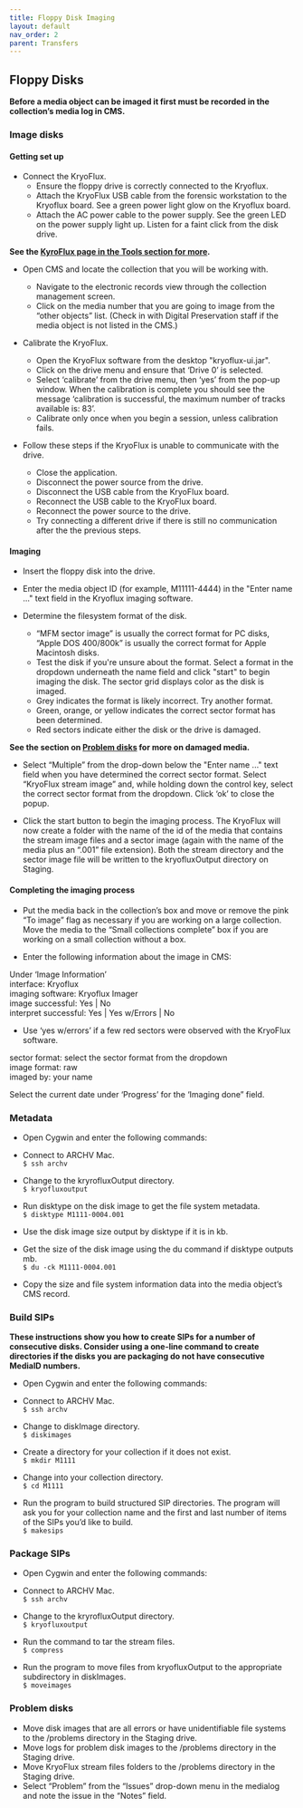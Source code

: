 ```yaml
---
title: Floppy Disk Imaging
layout: default
nav_order: 2
parent: Transfers
---
```


## Floppy Disks  


**Before a media object can be imaged it first must be recorded in the collection’s media log in CMS.**   

### Image disks   

#### Getting set up
* Connect the KryoFlux.
  - Ensure the floppy drive is correctly connected to the Kryoflux. 
  - Attach the KryoFlux USB cable from the forensic workstation to the Kryoflux board. See a green power light glow on the Kryoflux board.  
  - Attach the AC power cable to the power supply. See the green LED on the power supply light up. Listen for a faint click from the disk drive.   
  
**See the [KyroFlux page in the Tools section for more](https://nypl.github.io/digarch/tools/kryoflux).**
* Open CMS and locate the collection that you will be working with.
  - Navigate to the electronic records view through the collection management screen.
  - Click on the media number that you are going to image from the “other objects” list. (Check in with Digital Preservation staff if the media object is not listed in the CMS.) 

* Calibrate the KryoFlux.
     - Open the KryoFlux software from the desktop "kryoflux-ui.jar".
     - Click on the drive menu and ensure that ‘Drive 0’ is selected.
     - Select ‘calibrate’ from the drive menu, then ‘yes’ from the pop-up window. When the calibration is complete you should see the message ‘calibration is successful, the maximum number of tracks available is: 83’.
     - Calibrate only once when you begin a session, unless calibration fails.  

* Follow these steps if the KryoFlux is unable to communicate with the drive.  
     * Close the application.  
     * Disconnect the power source from the drive.  
     * Disconnect the USB cable from the KryoFlux board.  
     * Reconnect the USB cable to the KryoFlux board.  
     * Reconnect the power source to the drive.  
     * Try connecting a different drive if there is still no communication after the the previous steps.  
     
#### Imaging
* Insert the floppy disk into the drive.

* Enter the media object ID (for example, M11111-4444) in the "Enter name ..." text field in the Kryoflux imaging software.  

* Determine the filesystem format of the disk.
     - “MFM sector image” is usually the correct format for PC disks, “Apple DOS 400/800k” is usually the correct format for Apple Macintosh disks.
     -  Test the disk if you're unsure about the format. Select a format in the dropdown underneath the name field and click "start" to begin imaging the disk. The sector grid displays color as the disk is imaged.  
     * Grey indicates the format is likely incorrect. Try another format.  
     * Green, orange, or yellow indicates the correct sector format has been determined.  
     * Red sectors indicate either the disk or the drive is damaged. 
     
**See the section on [Problem disks](https://nypl.github.io/digarch/transfers/digital-forensic-imaging.html#problem-disks) for more on damaged media.**
     
* Select “Multiple” from the drop-down below the "Enter name ..." text field when you have determined the correct sector format. Select “KryoFlux stream image” and, while holding down the control key, select the correct sector format from the dropdown. Click ‘ok’ to close the popup.  

* Click the start button to begin the imaging process. The KryoFlux will now create a folder with the name of the id of the media that contains the stream image files and a sector image (again with the name of the media plus an “.001” file extension). Both the stream directory and the sector image file will be written to the kryofluxOutput directory on Staging.  

#### Completing the imaging process
* Put the media back in the collection’s box and move or remove the pink “To image” flag as necessary if you are working on a large collection. Move the media to the “Small collections complete” box if you are working on a small collection without a box.  

* Enter the following information about the image in CMS:  


Under ‘Image Information’  
interface:	Kryoflux  
imaging software:	Kryoflux Imager  
image successful:	Yes | No  
interpret successful:	Yes | Yes w/Errors | No  
* Use ‘yes w/errors’ if a few red sectors were observed with the KryoFlux software.  


sector format:	select the sector format from the dropdown  
image format:	raw  
imaged by:	your name  


Select the current date under ‘Progress’  for the ‘Imaging done” field.  


### Metadata  

* Open Cygwin and enter the following commands:   

* Connect to ARCHV Mac.  
```$ ssh archv```  

* Change to the kryrofluxOutput directory.  
```$ kryofluxoutput```  

* Run disktype on the disk image to get the file system metadata.  
```$ disktype M1111-0004.001```  

* Use the disk image size output by disktype if it is in kb.  
* Get the size of the disk image using the du command if disktype outputs mb.  
```$ du -ck M1111-0004.001```  

* Copy the size and file system information data into the media object’s CMS record.  









### Build SIPs  
**These instructions show you how to create SIPs for a number of consecutive disks. Consider using a one-line command to create directories if the disks you are packaging do not have consecutive MediaID numbers.**  
* Open Cygwin and enter the following commands:   

* Connect to ARCHV Mac.  
```$ ssh archv```  

* Change to diskImage directory.  
```$ diskimages```  

* Create a directory for your collection if it does not exist.  
```$ mkdir M1111```  

* Change into your collection directory.  
```$ cd M1111```  

* Run the program to build structured SIP directories. The program will ask you for your collection name and the first and last number of items of the SIPs you’d like to build.  
```$ makesips```  


### Package SIPs

* Open Cygwin and enter the following commands:   

* Connect to ARCHV Mac.  
```$ ssh archv``` 

* Change to the kryrofluxOutput directory.  
```$ kryofluxoutput```  

* Run the command to tar the stream files.  
```$ compress```  

* Run the program to move files from kryofluxOutput to the appropriate subdirectory in diskImages.  
```$ moveimages```  
 
 
### Problem disks
<!-- Change to delete problem images? -->
* Move disk images that are all errors or have unidentifiable file systems to the /problems directory in the Staging drive.
* Move logs for problem disk images to the /problems directory in the Staging drive.
* Move KryoFlux stream files folders to the /problems directory in the Staging drive. 
* Select “Problem” from the “Issues” drop-down menu in the medialog and note the issue in the “Notes” field.